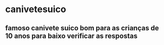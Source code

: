 # canivetesuico
## famoso canivete suico bom para as crianças de 10 anos para baixo verificar as respostas 
